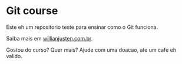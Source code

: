 # Git course

Este eh um repositorio teste para ensinar como o Git funciona.

Saiba mais em [willianjusten.com.br](http://willianjusten.com.br).

Gostou do curso? Quer mais? Ajude com uma doacao, ate um cafe eh valido.